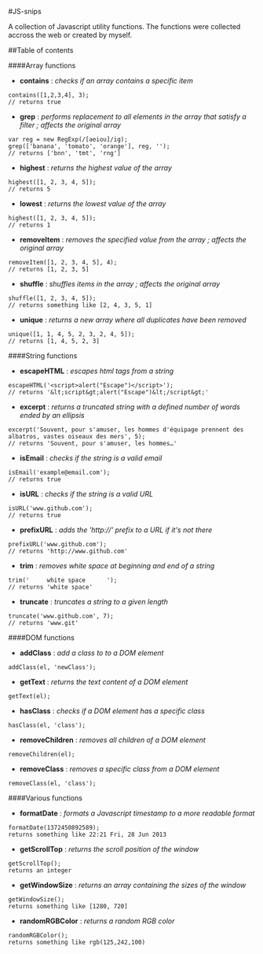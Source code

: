 #JS-snips

A collection of Javascript utility functions. 
The functions were collected accross the web or created by myself.  

##Table of contents

####Array functions
- **contains** : *checks if an array contains a specific item*  
```
contains([1,2,3,4], 3);
// returns true
```

- **grep** : *performs replacement to all elements in the array that satisfy a filter ; affects the original array*  
``` 
var reg = new RegExp(/[aeiou]/ig);
grep(['banana', 'tomato', 'orange'], reg, '');
// returns ['bnn', 'tmt', 'rng']
```

- **highest** : *returns the highest value of the array*  
```
highest([1, 2, 3, 4, 5]);
// returns 5
```

- **lowest** : *returns the lowest value of the array*  
```
highest([1, 2, 3, 4, 5]);
// returns 1
```

- **removeItem** : *removes the specified value from the array ; affects the original array*  
```
removeItem([1, 2, 3, 4, 5], 4);
// returns [1, 2, 3, 5]
```

- **shuffle** : *shuffles items in the array ; affects the original array*  
```
shuffle([1, 2, 3, 4, 5]);
// returns something like [2, 4, 3, 5, 1]
```

- **unique** : *returns a new array where all duplicates have been removed*  
```
unique([1, 1, 4, 5, 2, 3, 2, 4, 5]);
// returns [1, 4, 5, 2, 3]
```

####String functions
- **escapeHTML** : *escapes html tags from a string*
```
escapeHTML('<script>alert("Escape")</script>');
// returns '&lt;script&gt;alert("Escape")&lt;/script&gt;'
```

- **excerpt** : *returns a truncated string with a defined number of words ended by an ellipsis*
```
excerpt('Souvent, pour s'amuser, les hommes d'équipage prennent des albatros, vastes oiseaux des mers', 5);
// returns 'Souvent, pour s'amuser, les hommes…'
```

- **isEmail** : *checks if the string is a valid email*
```
isEmail('example@email.com');
// returns true
```

- **isURL** : *checks if the string is a valid URL*
```
isURL('www.github.com');
// returns true
```

- **prefixURL** : *adds the 'http://' prefix to a URL if it's not there*
```
prefixURL('www.github.com');
// returns 'http://www.github.com'
```

- **trim** : *removes white space at beginning and end of a string*
```
trim('     white space      ');
// returns 'white space'
```

- **truncate** : *truncates a string to a given length*
```
truncate('www.github.com', 7);
// returns 'www.git'
```

####DOM functions
- **addClass** : *add a class to to a DOM element*
```
addClass(el, 'newClass');
```

- **getText** : *returns the text content of a DOM element*
```
getText(el);
```

- **hasClass** : *checks if a DOM element has a specific class*
```
hasClass(el, 'class');
```

- **removeChildren** : *removes all children of a DOM element*
```
removeChildren(el);
```

- **removeClass** : *removes a specific class from a DOM element*
```
removeClass(el, 'class');
```

####Various functions

- **formatDate** : *formats a Javascript timestamp to a more readable format*  
```
formatDate(1372450892589);
returns something like 22:21 Fri, 28 Jun 2013
```

- **getScrollTop** : *returns the scroll position of the window*  
```
getScrollTop();
returns an integer
```

- **getWindowSize** : *returns an array containing the sizes of the window*  
```
getWindowSize();
returns something like [1280, 720]
```

- **randomRGBColor** : *returns a random RGB color*  
```
randomRGBColor();
returns something like rgb(125,242,100)
```